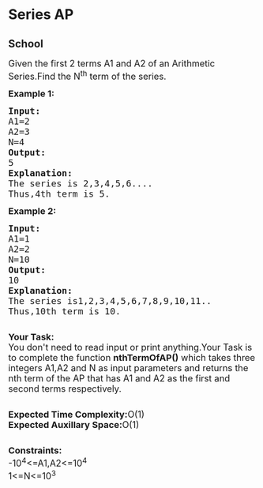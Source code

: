# Series AP
##  School 
<div class="problem-statement">
                <p></p><p><span style="font-size:18px">Given the first 2 terms A1 and A2&nbsp;of an Arithmetic Series.Find&nbsp;the N<sup>th</sup> term of the series.&nbsp;</span></p>

<p><span style="font-size:18px"><strong>Example 1:</strong></span></p>

<pre><span style="font-size:18px"><strong>Input:</strong>
A1=2
A2=3
N=4
<strong>Output:</strong>
5
<strong>Explanation:</strong>
The series is 2,3,4,5,6....
Thus,4th term is 5.</span></pre>

<p><span style="font-size:18px"><strong>Example 2:</strong></span></p>

<pre><span style="font-size:18px"><strong>Input:</strong>
A1=1
A2=2
N=10
<strong>Output:</strong>
10
<strong>Explanation:</strong>
The series is1,2,3,4,5,6,7,8,9,10,11..
Thus,10th term is 10.</span></pre>

<p><br>
<span style="font-size:18px"><strong>Your Task:</strong><br>
You don't need to read input or print anything.Your Task is to complete the function <strong>nthTermOfAP()</strong> which takes three integers A1,A2 and N as input parameters and returns the nth term of the AP that has A1 and A2 as the first and second terms respectively.</span></p>

<p><br>
<span style="font-size:18px"><strong>Expected Time Complexity:</strong>O(1)<br>
<strong>Expected Auxillary Space:</strong>O(1)</span></p>

<p><br>
<span style="font-size:18px"><strong>Constraints:</strong><br>
-10<sup>4</sup>&lt;=A1,A2&lt;=10<sup>4</sup><br>
1&lt;=N&lt;=10<sup>3</sup></span><br>
&nbsp;</p>
 <p></p>
            </div>